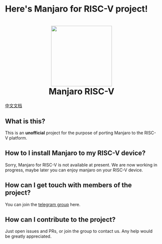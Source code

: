 # Here's Manjaro for RISC-V project! 

<h1 align="center">
  <img src="https://avatars.githubusercontent.com/u/113010076?s=200&v=4" width="200">
  <br>Manjaro RISC-V<br>
</h1>

[中文文档](https://github.com/Manjaro-RISCV/.github/blob/main/README_zhcn.md)

## What is this?

This is an **unofficial** project for the purpose of porting Manjaro to the RISC-V platform.

## How to I install Manjaro to my RISC-V device?

Sorry, Manjaro for RISC-V is not available at present. We are now working in progress, maybe later you can enjoy manjaro on your RISC-V device.

## How can I get touch with members of the project?

You can join the [telegram group](t.me/manjaro_rv_unofficial) here.

## How can I contribute to the project?

Just open issues and PRs, or join the group to contact us. Any help would be greatly appreciated.

